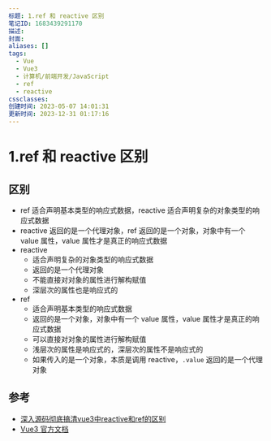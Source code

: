 ```yaml
---
标题: 1.ref 和 reactive 区别
笔记ID: 1683439291170
描述: 
封面: 
aliases: []
tags:
  - Vue
  - Vue3
  - 计算机/前端开发/JavaScript
  - ref
  - reactive
cssclasses: 
创建时间: 2023-05-07 14:01:31
更新时间: 2023-12-31 01:17:16
---
```


# 1.ref 和 reactive 区别

## 区别

- ref 适合声明基本类型的响应式数据，reactive 适合声明复杂的对象类型的响应式数据
- reactive 返回的是一个代理对象，ref 返回的是一个对象，对象中有一个 value 属性，value 属性才是真正的响应式数据
- reactive
  - 适合声明复杂的对象类型的响应式数据
  - 返回的是一个代理对象
  - 不能直接对对象的属性进行解构赋值
  - 深层次的属性也是响应式的
- ref
  - 适合声明基本类型的响应式数据
  - 返回的是一个对象，对象中有一个 value 属性，value 属性才是真正的响应式数据
  - 可以直接对对象的属性进行解构赋值
  - 浅层次的属性是响应式的，深层次的属性不是响应式的
  - 如果传入的是一个对象，本质是调用 reactive，`.value` 返回的是一个代理对象

## 参考

- [深入源码彻底搞清vue3中reactive和ref的区别](https://juejin.cn/post/7134631293941186567#heading-7)
- [Vue3 官方文档](https://v3.cn.vuejs.org/guide/reactivity-fundamentals.html)
